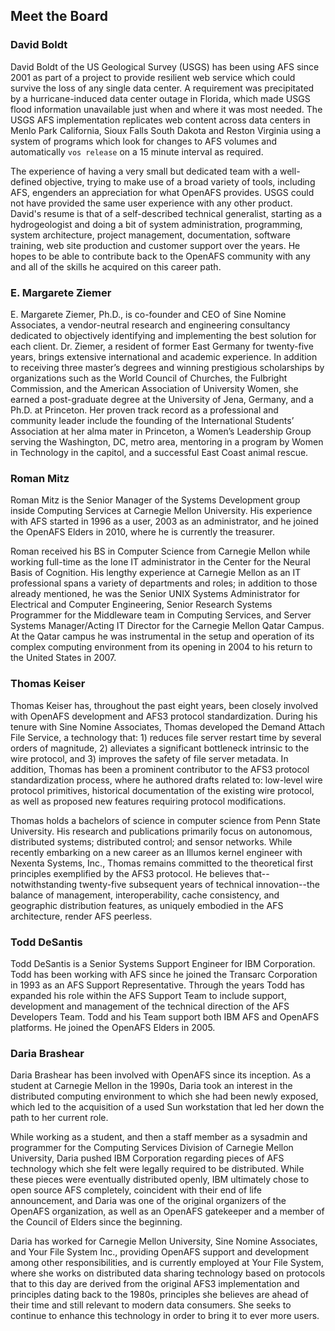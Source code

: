 ---
---

## Meet the Board ##

### David Boldt ###

David Boldt of the US Geological Survey (USGS) has been using AFS since 2001 as
part of a project to provide resilient web service which could survive the loss
of any single data center. A requirement was precipitated by a
hurricane-induced data center outage in Florida, which made USGS flood
information unavailable just when and where it was most needed. The USGS AFS
implementation replicates web content across data centers in Menlo Park
California, Sioux Falls South Dakota and Reston Virginia using a system of
programs which look for changes to AFS volumes and automatically `vos release`
on a 15 minute interval as required.

The experience of having a very small but dedicated team with a well-defined
objective, trying to make use of a broad variety of tools, including AFS,
engenders an appreciation for what OpenAFS provides. USGS could not have
provided the same user experience with any other product. David's resume is
that of a self-described technical generalist, starting as a hydrogeologist and
doing a bit of system administration, programming, system architecture, project
management, documentation, software training, web site production and customer
support over the years. He hopes to be able to contribute back to the OpenAFS
community with any and all of the skills he acquired on this career path.

### E. Margarete Ziemer ###

E. Margarete Ziemer, Ph.D., is co-founder and CEO of Sine Nomine Associates, a
vendor-neutral research and engineering consultancy dedicated to objectively
identifying and implementing the best solution for each client.  Dr. Ziemer, a
resident of former East Germany for twenty-five years, brings extensive
international and academic experience.  In addition to receiving three master’s
degrees and winning prestigious scholarships by organizations such as the World
Council of Churches, the Fulbright Commission, and the American Association of
University Women, she earned a post-graduate degree at the University of Jena,
Germany, and a Ph.D. at Princeton.  Her proven track record as a professional
and community leader include the founding of the International Students’
Association at her alma mater in Princeton, a Women’s Leadership Group serving
the Washington, DC, metro area, mentoring in a program by Women in Technology
in the capitol, and a successful East Coast animal rescue.

### Roman Mitz ###

Roman Mitz is the Senior Manager of the Systems Development group inside
Computing Services at Carnegie Mellon University.  His experience with AFS
started in 1996 as a user, 2003 as an administrator, and he joined the OpenAFS
Elders in 2010, where he is currently the treasurer.

Roman received his BS in Computer Science from Carnegie Mellon while working
full-time as the lone IT administrator in the Center for the Neural Basis of
Cognition.  His lengthy experience at Carnegie Mellon as an IT professional
spans a variety of departments and roles; in addition to those already
mentioned, he was the Senior UNIX Systems Administrator for Electrical and
Computer Engineering, Senior Research Systems Programmer for the Middleware
team in Computing Services, and Server Systems Manager/Acting IT Director for
the Carnegie Mellon Qatar Campus.  At the Qatar campus he was instrumental in
the setup and operation of its complex computing environment from its opening
in 2004 to his return to the United States in 2007.

### Thomas Keiser ###

Thomas Keiser has, throughout the past eight years, been closely involved with
OpenAFS development and AFS3 protocol standardization.  During his tenure with
Sine Nomine Associates, Thomas developed the Demand Attach File Service, a
technology that: 1) reduces file server restart time by several orders of
magnitude, 2) alleviates a significant bottleneck intrinsic to the wire
protocol, and 3) improves the safety of file server metadata.  In addition,
Thomas has been a prominent contributor to the AFS3 protocol standardization
process, where he authored drafts related to: low-level wire protocol
primitives, historical documentation of the existing wire protocol, as well as
proposed new features requiring protocol modifications.

Thomas holds a bachelors of science in computer science from Penn State
University.  His research and publications primarily focus on autonomous,
distributed systems; distributed control; and sensor networks.  While recently
embarking on a new career as an Illumos kernel engineer with Nexenta Systems,
Inc., Thomas remains committed to the theoretical first principles exemplified
by the AFS3 protocol.  He believes that--notwithstanding twenty-five subsequent
years of technical innovation--the balance of management, interoperability,
cache consistency, and geographic distribution features, as uniquely embodied
in the AFS architecture, render AFS peerless.

### Todd DeSantis ###

Todd DeSantis is a Senior Systems Support Engineer for IBM Corporation.  Todd
has been working with AFS since he joined the Transarc Corporation in 1993 as
an AFS Support Representative.  Through the years Todd has expanded his role
within the AFS Support Team to include support, development and management of
the technical direction of the AFS Developers Team.  Todd and his Team support
both IBM AFS and OpenAFS platforms.  He joined the OpenAFS Elders in 2005.

### Daria Brashear ###

Daria Brashear has been involved with OpenAFS since its inception.  As a
student at Carnegie Mellon in the 1990s, Daria took an interest in the
distributed computing environment to which she had been newly exposed, which led
to the acquisition of a used Sun workstation that led her down the path to her
current role.

While working as a student, and then a staff member as a sysadmin and
programmer for the Computing Services Division of Carnegie Mellon University,
Daria pushed IBM Corporation regarding pieces of AFS technology which she felt
were legally required to be distributed.  While these pieces were eventually
distributed openly, IBM ultimately chose to open source AFS completely,
coincident with their end of life announcement, and Daria was one of the
original organizers of the OpenAFS organization, as well as an OpenAFS
gatekeeper and a member of the Council of Elders since the beginning.

Daria has worked for Carnegie Mellon University, Sine Nomine Associates, and
Your File System Inc., providing OpenAFS support and development among other
responsibilities, and is currently employed at Your File System, where she works
on distributed data sharing technology based on protocols that to this day are
derived from the original AFS3 implementation and principles dating back to the
1980s, principles she believes are ahead of their time and still relevant to
modern data consumers. She seeks to continue to enhance this technology in order
to bring it to ever more users.
